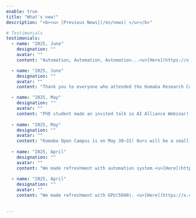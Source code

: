 ```yaml
---
enable: true
title: "What's new!"
description: "<b><u> [Previous News](/en/news) </u></b>"

# Testimonials
testimonials:
  - name: "2025, June"
    designation: ""
    avatar: ""
    content: "Automation, Automation, Automation...<u>[Here](https://x.com/nmdl_mizo/status/1935170205854089443)</u>"

  - name: "2025, June"
    designation: ""
    avatar: ""
    content: "Thank you to everyone who attended the Komaba Research Campus Open Day!!<u>[Here](https://x.com/nmdl_mizo/status/1935169052831535211)</u>"

  - name: "2025, May"
    designation: ""
    avatar: ""
    content: "PhD student made an invited talk in AI Alliance Webinar! Please see youtube!<u>[youtube](https://www.youtube.com/live/3T2jD8U3Dr4)</u>"
  
  - name: "2025, May"
    designation: ""
    avatar: ""
    content: "Komaba Open Campus is on May 30–31! Ours will be a small poster-only exhibit this year... Sorry!!<u>[Here](https://x.com/nmdl_mizo/status/1925092026036715632)</u>"
  
  - name: "2025, April"
    designation: ""
    avatar: ""
    content: "We made refreshment with automation system.<u>[Here](https://x.com/nmdl_mizo/status/1915720833642995803)</u>"
  
  - name: "2025, April"
    designation: ""
    avatar: ""
    content: "We made refreshment with GPU(5090). <u>[Here](https://x.com/nmdl_mizo/status/1915719507278258195)</u>"
  

---
```

